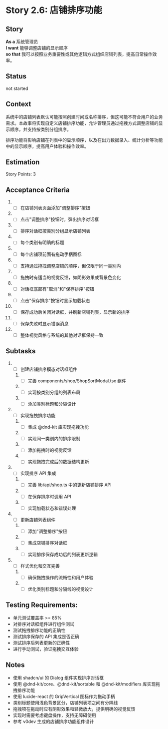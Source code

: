 # Story 2.6: 店铺排序功能

## Story

**As a** 系统管理员  
**I want** 能够调整店铺的显示顺序  
**so that** 我可以按照业务重要性或其他逻辑方式组织店铺列表，提高日常操作效率。

## Status

not started

## Context

系统中的店铺列表默认可能按照创建时间或名称排序，但这可能不符合用户的业务需求。本故事将实现自定义店铺排序功能，允许管理员通过拖拽方式调整店铺的显示顺序，并支持按类别分组排序。

排序功能将影响店铺在列表中的显示顺序，以及在出力数据录入、统计分析等功能中的显示顺序，提高用户体验和操作效率。

## Estimation

Story Points: 3

## Acceptance Criteria

1. - [ ] 在店铺列表页面添加"调整排序"按钮
2. - [ ] 点击"调整排序"按钮时，弹出排序对话框
3. - [ ] 排序对话框按类别分组显示店铺列表
4. - [ ] 每个类别有明确的标题
5. - [ ] 每个店铺项前面有拖动手柄图标
6. - [ ] 支持通过拖拽调整店铺的顺序，但仅限于同一类别内
7. - [ ] 拖拽时有适当的视觉反馈，如阴影效果或背景色变化
8. - [ ] 对话框底部有"取消"和"保存排序"按钮
9. - [ ] 点击"保存排序"按钮时显示加载状态
10. - [ ] 保存成功后关闭对话框，并刷新店铺列表，显示新的排序
11. - [ ] 保存失败时显示错误消息
12. - [ ] 整体视觉风格与系统的其他对话框保持一致

## Subtasks

1. - [ ] 创建店铺排序模态对话框组件
   1. - [ ] 完善 components/shop/ShopSortModal.tsx 组件
   2. - [ ] 实现按类别分组的列表布局
   3. - [ ] 添加类别标题和分隔设计
2. - [ ] 实现拖拽排序功能
   1. - [ ] 集成 @dnd-kit 库实现拖拽功能
   2. - [ ] 实现同一类别内的排序限制
   3. - [ ] 添加拖拽时的视觉反馈
   4. - [ ] 实现拖拽完成后的数据结构更新
3. - [ ] 实现排序 API 集成
   1. - [ ] 完善 lib/api/shop.ts 中的更新店铺排序 API
   2. - [ ] 在保存排序时调用 API
   3. - [ ] 实现加载状态和错误处理
4. - [ ] 更新店铺列表组件
   1. - [ ] 添加"调整排序"按钮
   2. - [ ] 集成店铺排序对话框
   3. - [ ] 实现排序保存成功后的列表更新逻辑
5. - [ ] 样式优化和交互完善
   1. - [ ] 确保拖拽操作的流畅性和用户体验
   2. - [ ] 优化类别标题和分隔线的视觉设计

## Testing Requirements:

- 单元测试覆盖率 >= 85%
- 对排序对话框组件进行组件测试
- 测试拖拽排序功能的正确性
- 测试排序保存的 API 集成是否正确
- 测试排序后列表更新的正确性
- 进行手动测试，验证拖拽交互体验

## Notes

- 使用 shadcn/ui 的 Dialog 组件实现排序对话框
- 使用 @dnd-kit/core、@dnd-kit/sortable 和 @dnd-kit/modifiers 库实现拖拽排序功能
- 使用 lucide-react 的 GripVertical 图标作为拖动手柄
- 类别标题使用浅色背景区分，店铺列表项之间有分隔线
- 拖拽项在拖动时应有阴影效果和轻微放大，提供明确的视觉反馈
- 实现时需要考虑键盘操作，支持无障碍使用
- 参考 v0dev 生成的店铺排序功能组件设计
